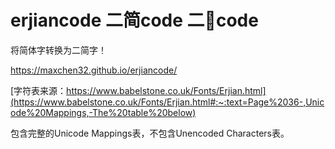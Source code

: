# erjiancode 二简code 二𫈉code

将简体字转换为二简字！

<https://maxchen32.github.io/erjiancode/>

[字符表来源：https://www.babelstone.co.uk/Fonts/Erjian.html](https://www.babelstone.co.uk/Fonts/Erjian.html#:~:text=Page%2036-,Unicode%20Mappings,-The%20table%20below)

包含完整的Unicode Mappings表，不包含Unencoded Characters表。
